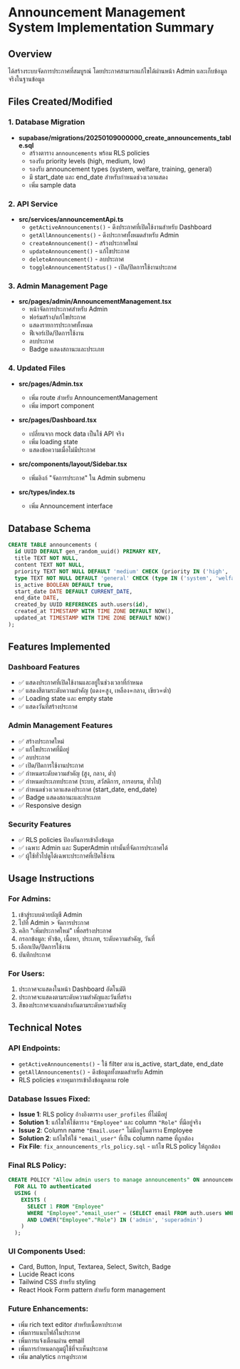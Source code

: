 # Announcement Management System Implementation Summary

## Overview
ได้สร้างระบบจัดการประกาศที่สมบูรณ์ โดยประกาศสามารถแก้ไขได้ผ่านหน้า Admin และเก็บข้อมูลจริงในฐานข้อมูล

## Files Created/Modified

### 1. Database Migration
- **supabase/migrations/20250109000000_create_announcements_table.sql**
  - สร้างตาราง `announcements` พร้อม RLS policies
  - รองรับ priority levels (high, medium, low)
  - รองรับ announcement types (system, welfare, training, general)
  - มี start_date และ end_date สำหรับกำหนดช่วงเวลาแสดง
  - เพิ่ม sample data

### 2. API Service
- **src/services/announcementApi.ts**
  - `getActiveAnnouncements()` - ดึงประกาศที่เปิดใช้งานสำหรับ Dashboard
  - `getAllAnnouncements()` - ดึงประกาศทั้งหมดสำหรับ Admin
  - `createAnnouncement()` - สร้างประกาศใหม่
  - `updateAnnouncement()` - แก้ไขประกาศ
  - `deleteAnnouncement()` - ลบประกาศ
  - `toggleAnnouncementStatus()` - เปิด/ปิดการใช้งานประกาศ

### 3. Admin Management Page
- **src/pages/admin/AnnouncementManagement.tsx**
  - หน้าจัดการประกาศสำหรับ Admin
  - ฟอร์มสร้าง/แก้ไขประกาศ
  - แสดงรายการประกาศทั้งหมด
  - ฟีเจอร์เปิด/ปิดการใช้งาน
  - ลบประกาศ
  - Badge แสดงสถานะและประเภท

### 4. Updated Files
- **src/pages/Admin.tsx**
  - เพิ่ม route สำหรับ AnnouncementManagement
  - เพิ่ม import component

- **src/pages/Dashboard.tsx**
  - เปลี่ยนจาก mock data เป็นใช้ API จริง
  - เพิ่ม loading state
  - แสดงข้อความเมื่อไม่มีประกาศ

- **src/components/layout/Sidebar.tsx**
  - เพิ่มลิงก์ "จัดการประกาศ" ใน Admin submenu

- **src/types/index.ts**
  - เพิ่ม Announcement interface

## Database Schema

```sql
CREATE TABLE announcements (
  id UUID DEFAULT gen_random_uuid() PRIMARY KEY,
  title TEXT NOT NULL,
  content TEXT NOT NULL,
  priority TEXT NOT NULL DEFAULT 'medium' CHECK (priority IN ('high', 'medium', 'low')),
  type TEXT NOT NULL DEFAULT 'general' CHECK (type IN ('system', 'welfare', 'training', 'general')),
  is_active BOOLEAN DEFAULT true,
  start_date DATE DEFAULT CURRENT_DATE,
  end_date DATE,
  created_by UUID REFERENCES auth.users(id),
  created_at TIMESTAMP WITH TIME ZONE DEFAULT NOW(),
  updated_at TIMESTAMP WITH TIME ZONE DEFAULT NOW()
);
```

## Features Implemented

### Dashboard Features
- ✅ แสดงประกาศที่เปิดใช้งานและอยู่ในช่วงเวลาที่กำหนด
- ✅ แสดงสีตามระดับความสำคัญ (แดง=สูง, เหลือง=กลาง, เขียว=ต่ำ)
- ✅ Loading state และ empty state
- ✅ แสดงวันที่สร้างประกาศ

### Admin Management Features
- ✅ สร้างประกาศใหม่
- ✅ แก้ไขประกาศที่มีอยู่
- ✅ ลบประกาศ
- ✅ เปิด/ปิดการใช้งานประกาศ
- ✅ กำหนดระดับความสำคัญ (สูง, กลาง, ต่ำ)
- ✅ กำหนดประเภทประกาศ (ระบบ, สวัสดิการ, การอบรม, ทั่วไป)
- ✅ กำหนดช่วงเวลาแสดงประกาศ (start_date, end_date)
- ✅ Badge แสดงสถานะและประเภท
- ✅ Responsive design

### Security Features
- ✅ RLS policies ป้องกันการเข้าถึงข้อมูล
- ✅ เฉพาะ Admin และ SuperAdmin เท่านั้นที่จัดการประกาศได้
- ✅ ผู้ใช้ทั่วไปดูได้เฉพาะประกาศที่เปิดใช้งาน

## Usage Instructions

### For Admins:
1. เข้าสู่ระบบด้วยบัญชี Admin
2. ไปที่ Admin > จัดการประกาศ
3. คลิก "เพิ่มประกาศใหม่" เพื่อสร้างประกาศ
4. กรอกข้อมูล: หัวข้อ, เนื้อหา, ประเภท, ระดับความสำคัญ, วันที่
5. เลือกเปิด/ปิดการใช้งาน
6. บันทึกประกาศ

### For Users:
1. ประกาศจะแสดงในหน้า Dashboard อัตโนมัติ
2. ประกาศจะแสดงตามระดับความสำคัญและวันที่สร้าง
3. สีของประกาศจะแตกต่างกันตามระดับความสำคัญ

## Technical Notes

### API Endpoints:
- `getActiveAnnouncements()` - ใช้ filter ตาม is_active, start_date, end_date
- `getAllAnnouncements()` - ดึงข้อมูลทั้งหมดสำหรับ Admin
- RLS policies ควบคุมการเข้าถึงข้อมูลตาม role

### Database Issues Fixed:
- **Issue 1**: RLS policy อ้างอิงตาราง `user_profiles` ที่ไม่มีอยู่
- **Solution 1**: แก้ไขให้ใช้ตาราง `"Employee"` และ column `"Role"` ที่มีอยู่จริง
- **Issue 2**: Column name `"Email.user"` ไม่มีอยู่ในตาราง Employee
- **Solution 2**: แก้ไขให้ใช้ `"email_user"` ที่เป็น column name ที่ถูกต้อง
- **Fix File**: `fix_announcements_rls_policy.sql` - แก้ไข RLS policy ให้ถูกต้อง

### Final RLS Policy:
```sql
CREATE POLICY "Allow admin users to manage announcements" ON announcements
  FOR ALL TO authenticated
  USING (
    EXISTS (
      SELECT 1 FROM "Employee" 
      WHERE "Employee"."email_user" = (SELECT email FROM auth.users WHERE id = auth.uid())
      AND LOWER("Employee"."Role") IN ('admin', 'superadmin')
    )
  );
```

### UI Components Used:
- Card, Button, Input, Textarea, Select, Switch, Badge
- Lucide React icons
- Tailwind CSS สำหรับ styling
- React Hook Form pattern สำหรับ form management

### Future Enhancements:
- เพิ่ม rich text editor สำหรับเนื้อหาประกาศ
- เพิ่มการแนบไฟล์ในประกาศ
- เพิ่มการแจ้งเตือนผ่าน email
- เพิ่มการกำหนดกลุมผู้ใช้ที่จะเห็นประกาศ
- เพิ่ม analytics การดูประกาศ